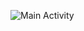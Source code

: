 ![Main Activity](https://github.com/UserInside/TestWeatherApp/assets/99077365/9b2529d9-cf39-4dbe-bbb4-8c50ed577f69)
